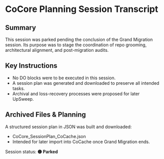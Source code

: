 # CoCore Planning Session Transcript

## Summary
This session was parked pending the conclusion of the Grand Migration session. Its purpose was to stage the coordination of repo grooming, architectural alignment, and post-migration audits.

## Key Instructions
- No DO blocks were to be executed in this session.
- A session plan was generated and downloaded to preserve all intended tasks.
- Archival and loss-recovery processes were proposed for later UpSweep.

## Archived Files & Planning
A structured session plan in JSON was built and downloaded:
- CoCore_SessionPlan_CoCache.json
- Intended for later import into CoCache once Grand Migration ends.

Session status: **🟡 Parked**

